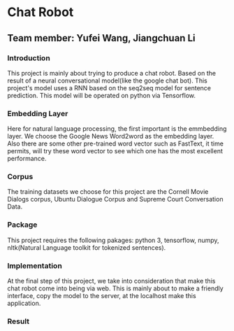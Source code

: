 # Chat Robot
## Team member: Yufei Wang,  Jiangchuan Li
### Introduction
This project is mainly about trying to produce a chat robot. Based on the result of a neural conversational model(like the google chat bot). This project's model uses a RNN based on the seq2seq model for sentence prediction. This model will be operated on python via Tensorflow.

### Embedding Layer
Here for natural language processing, the first important is the emmbedding layer. We choose the Google News Word2word as the embedding layer. Also there are some other pre-trained word vector such as FastText, it time permits, will try these word vector to see which one has the most excellent performance.

### Corpus
The training datasets we choose for this project are the Cornell Movie Dialogs corpus, Ubuntu Dialogue Corpus and Supreme Court Conversation Data.

### Package
This project requires the following pakages:
python 3, tensorflow, numpy, nltk(Natural Language toolkit for tokenized sentences).

### Implementation
At the final step of this project, we take into consideration that make this chat robot come into being via web. This is mainly about to make a friendly interface, copy the model to the server, at the localhost make this application.

### Result
